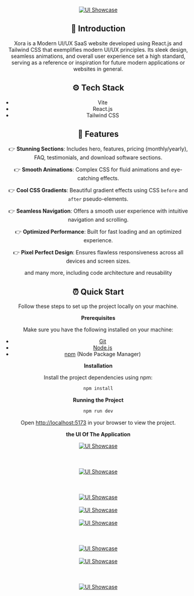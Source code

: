 <div align="center">
  <br />
        <a href="#" target="_blank">
      <img src="https://github.com/Tidjani1Bachir/xora/blob/main/public/ui/Screenshot_2024-10-14_18_18_16.png" alt="UI Showcase">
        </a>
  <br />

 





## <a name="introduction">🤖 Introduction</a>

Xora is a Modern UI/UX SaaS website developed using React.js and Tailwind CSS that exemplifies modern UI/UX principles.
Its sleek design, seamless animations, and overall user experience set a high standard, serving as a reference or
inspiration for future modern applications or websites in general.





## <a name="tech-stack">⚙️ Tech Stack</a>

- Vite
- React.js
- Tailwind CSS

## <a name="features">🔋 Features</a>

👉 **Stunning Sections**: Includes hero, features, pricing (monthly/yearly), FAQ, testimonials, and download software
sections.

👉 **Smooth Animations**: Complex CSS for fluid animations and eye-catching effects.

👉 **Cool CSS Gradients**: Beautiful gradient effects using CSS `before` and `after` pseudo-elements.

👉 **Seamless Navigation**: Offers a smooth user experience with intuitive navigation and scrolling.

👉 **Optimized Performance**: Built for fast loading and an optimized experience.

👉 **Pixel Perfect Design**: Ensures flawless responsiveness across all devices and screen sizes.

and many more, including code architecture and reusability

## <a name="quick-start">⏰ Quick Start</a>

Follow these steps to set up the project locally on your machine.

**Prerequisites**

Make sure you have the following installed on your machine:

- [Git](https://git-scm.com/)
- [Node.js](https://nodejs.org/en)
- [npm](https://www.npmjs.com/) (Node Package Manager)



**Installation**

Install the project dependencies using npm:

```bash
npm install
```

**Running the Project**

```bash
npm run dev
```

Open [http://localhost:5173](http://localhost:5173) in your browser to view the project.

**the UI Of The Application**

<a href="#" target="_blank">
      <img src="https://github.com/Tidjani1Bachir/xora/blob/main/public/ui/Screenshot_2024-10-14_18_18_40.png" alt="UI Showcase">
</a>

<br />
<br />
<br />
<br />

<a href="#" target="_blank">
      <img src="https://github.com/Tidjani1Bachir/xora/blob/main/public/ui/Screenshot_2024-10-14_18_18_55.png" alt="UI Showcase">
</a>

<br />
<br />
<br />
<br />

<a href="#" target="_blank">
      <img src="https://github.com/Tidjani1Bachir/xora/blob/main/public/ui/Screenshot_2024-10-14_18_19_16.png" alt="UI Showcase">
</a>

<br />
<br />

<a href="#" target="_blank">
      <img src="https://github.com/Tidjani1Bachir/xora/blob/main/public/ui/Screenshot_2024-10-14_18_19_29.png" alt="UI Showcase">
</a>

<br />
<br />

<a href="#" target="_blank">
      <img src="https://github.com/Tidjani1Bachir/xora/blob/main/public/ui/Screenshot_2024-10-14_18_19_49.png" alt="UI Showcase">
</a>

<br />
<br />
<br />
<br />

<a href="#" target="_blank">
      <img src="https://github.com/Tidjani1Bachir/xora/blob/main/public/ui/Screenshot_2024-10-14_18_20_19.png" alt="UI Showcase">
</a>

<br />
<br />

<a href="#" target="_blank">
      <img src="https://github.com/Tidjani1Bachir/xora/blob/main/public/ui/Screenshot_2024-10-14_18_20_32.png" alt="UI Showcase">
</a>

<br />
<br />
<br />
<br />

<a href="#" target="_blank">
      <img src="https://github.com/Tidjani1Bachir/xora/blob/main/public/ui/Screenshot_2024-10-14_18_30_39.png" alt="UI Showcase">
</a>






